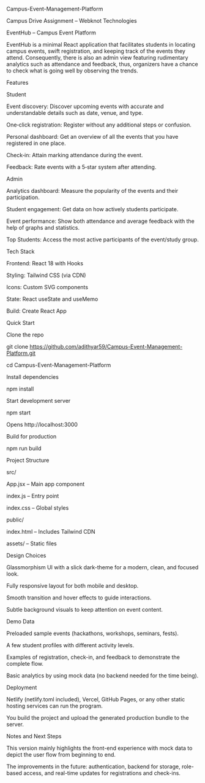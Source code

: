 Campus-Event-Management-Platform

Campus Drive Assignment – Webknot Technologies

EventHub – Campus Event Platform

EventHub is a minimal React application that facilitates students in locating campus events, swift registration, and keeping track of the events they attend. Consequently, there is also an admin view featuring rudimentary analytics such as attendance and feedback, thus, organizers have a chance to check what is going well by observing the trends.

Features

Student

Event discovery: Discover upcoming events with accurate and understandable details such as date, venue, and type.

One‑click registration: Register without any additional steps or confusion.

Personal dashboard: Get an overview of all the events that you have registered in one place.

Check‑in: Attain marking attendance during the event.

Feedback: Rate events with a 5‑star system after attending.

Admin

Analytics dashboard: Measure the popularity of the events and their participation.

Student engagement: Get data on how actively students participate.

Event performance: Show both attendance and average feedback with the help of graphs and statistics.

Top Students: Access the most active participants of the event/study group.

Tech Stack

Frontend: React 18 with Hooks

Styling: Tailwind CSS (via CDN)

Icons: Custom SVG components

State: React useState and useMemo

Build: Create React App

Quick Start

Clone the repo

git clone https://github.com/adithyar59/Campus-Event-Management-Platform.git

cd Campus-Event-Management-Platform

Install dependencies

npm install

Start development server

npm start

Opens http://localhost:3000

Build for production

npm run build

Project Structure

src/

App.jsx – Main app component

index.js – Entry point

index.css – Global styles

public/

index.html – Includes Tailwind CDN

assets/ – Static files

Design Choices

Glassmorphism UI with a slick dark-theme for a modern, clean, and focused look.

Fully responsive layout for both mobile and desktop.

Smooth transition and hover effects to guide interactions.

Subtle background visuals to keep attention on event content.

Demo Data

Preloaded sample events (hackathons, workshops, seminars, fests).

A few student profiles with different activity levels.

Examples of registration, check-in, and feedback to demonstrate the complete flow.

Basic analytics by using mock data (no backend needed for the time being).

Deployment

Netlify (netlify.toml included), Vercel, GitHub Pages, or any other static hosting services can run the program.

You build the project and upload the generated production bundle to the server.

Notes and Next Steps

This version mainly highlights the front-end experience with mock data to depict the user flow from beginning to end.

The improvements in the future: authentication, backend for storage, role-based access, and real-time updates for registrations and check-ins.
